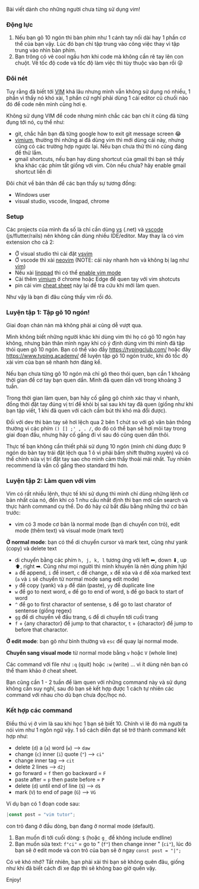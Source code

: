 
Bài viết dành cho những người chưa từng sử dụng vim!

### Động lực

1. Nếu bạn gõ 10 ngón thì bàn phím như 1 cánh tay nối dài hay 1 phần cơ thể của bạn vậy. Lúc đó bạn chỉ tập trung vào công việc thay vì tập trung vào nhìn bàn phím.
2. Bạn trông có vẻ cool ngầu hơn khi code mà không cần rê tay lên con chuột. Về tốc độ code và tốc độ làm việc thì tùy thuộc vào bạn rồi 😜

### Đôi nét

Tuy rằng đã biết tới [VIM](https://en.wikipedia.org/wiki/Vim_(text_editor)) khá lâu nhưng mình vẫn không sử dụng nó nhiều, 1 phần vì thấy nó khó xài, 1 phần cứ nghĩ phải dùng 1 cái editor củ chuối nào đó để code nên mình cũng hơi ẹ.

Không sử dụng VIM để code nhưng mình chắc các bạn chí ít cũng đã từng đụng tới nó, cụ thể như:
- git, chắc hẳn bạn đã từng google how to exit git message screen 😂
- [vimium](https://chrome.google.com/webstore/detail/vimium/dbepggeogbaibhgnhhndojpepiihcmeb?hl=en), thường thì những ai đã dùng vim thì mới dùng cái này, nhưng cũng có các trường hợp ngược lại. Nếu bạn chưa thử thì nó cũng đáng để thử lắm.
- gmail shortcuts, nếu bạn hay dùng shortcut của gmail thì bạn sẽ thấy kha khác các phím tắt giống với vim. Còn nếu chưa? hãy enable gmail shortcut liền đi

Đôi chút về bản thân để các bạn thấy sự tương đồng:
- Windows user
- visual studio, vscode, linqpad, chrome

### Setup

Các projects của mình đa số là chỉ cần dùng [vs](https://visualstudio.microsoft.com/) (.net) và [vscode](https://code.visualstudio.com/) (js/flutter/rails) nên không cần dùng nhiều IDE/editor. May thay là có vim extension cho cả 2:

- Ở visual studio thì cài đặt [vsvim](https://marketplace.visualstudio.com/items?itemName=JaredParMSFT.VsVim)
- Ở vscode thì xài [neovim](https://marketplace.visualstudio.com/items?itemName=asvetliakov.vscode-neovim) (NOTE: cái này nhanh hơn và không bị lag như [vim](https://marketplace.visualstudio.com/items?itemName=vscodevim.vim))
- Nếu xài [linqpad](https://www.linqpad.net/) thì có thể [enable vim mode](https://forum.linqpad.net/discussion/1427/vi-mode-experimental-build)
- Cài thêm [vimium](https://chrome.google.com/webstore/detail/vimium/dbepggeogbaibhgnhhndojpepiihcmeb?hl=en) ở chrome hoặc Edge để quen tay với vim shotcuts
- pin cái vim [cheat sheet](https://vim.rtorr.com/) này lại để tra cứu khi mới làm quen.

Như vậy là bạn đi đâu cũng thấy vim rồi đó.

### Luyện tập 1: Tập gõ 10 ngón!

Giai đoạn chán nản mà không phải ai cũng dễ vượt qua.

Mình không biết những người khác khi dùng vim thì họ có gõ 10 ngón hay không, nhưng bản thân mình ngay khi có ý định dùng vim thì mình đã tập thói quen gõ 10 ngón. Bạn có thể vào đầy https://typingclub.com/ hoặc đây https://www.typing.academy/ để luyện tập gõ 10 ngón trước, khi đó tốc độ xài vim của bạn sẽ nhanh hơn đáng kể.

Nếu bạn chưa từng gõ 10 ngón mà chỉ gõ theo thói quen, bạn cần 1 khoảng thời gian để cơ tay bạn quen dần. Mình đã quen dần với trong khoảng 3 tuần.

Trong thời gian làm quen, bạn hãy cố gắng gõ chính xác thay vì nhanh, đồng thời đặt tay đúng vị trí để khỏi bị sai sau khi tay đã quen (giống như khi bạn tập viết, 1 khi đã quen với cách cầm bút thì khó mà đổi được).

Đối với dev thì bàn tay sẽ hơi lệch qua 2 bên 1 chút so với gõ văn bản thông thường vì các phím `() [] ;' , . /`, do đó có thể bạn sẽ hơi mỏi tay trong giai đoạn đầu, nhưng hãy cố gắng đi vì sau đó cũng quen dần thôi.

Thực tế bạn không cần thiết phải sử dụng 10 ngón (mình chỉ dùng được 9 ngón do bàn tay trái đặt lệch qua 1 ô vì phải bấm shift thường xuyên) và có thể chỉnh sửa vị trí đặt tay sao cho mình cảm thấy thoải mái nhất. Tuy nhiên recommend là vẫn cố gắng theo standard thì hơn.

### Luyện tập 2: Làm quen với vim

Vim có rất nhiều lệnh, thực tế khi sử dụng thì mình chỉ dùng những lệnh cơ bản nhất của nó, đến khi có 1 nhu cầu nhất định thì bạn mới cần search và thực hành command cụ thể. Do đó hãy cứ bắt đầu bằng những thứ cơ bản trước:

- vim có 3 mode cơ bản là normal mode (bạn di chuyển con trỏ), edit mode (thêm text) và visual mode (mark text)

**Ở normal mode**: bạn có thể di chuyển cursor và mark text, cũng như yank (copy) và delete text
  - di chuyển bằng các phím `h, j, k, l` tương ứng với left ⬅, down ⬇, up ⬆, right ➡. Cũng như mọi người thì mình khuyên là nên dùng phím hjkl
- `a` để append, `i` để insert, `c` để change, `x` để xóa và `d` để xóa marked text (`a` và `i` sẽ chuyển từ normal mode sang edit mode)
- `y` để copy (yank) và `p` để dán (paste), `yy` để duplicate line
- `w` để go to next word, `e` để go to end of word, `b` để go back to start of word
- `^` để go to first charactor of sentense, `$` để go to last charator of sentense (giống regex)
- `gg` để di chuyển về đầu trang, `G` để di chuyển tới cuối trang
- `f` + {any charactor} để jump to that charactor, `t` + {charactor} để jump to before that charactor.

**Ở edit mode**: bạn gõ như bình thường và `esc` để quay lại normal mode.

**Chuyển sang visual mode** từ normal mode bằng `v` hoặc `V` (whole line)

Các command với file như `:q` (quit) hoặc `:w` (write) ... vì ít dùng nên bạn có thể tham khảo ở cheat sheet.

Bạn cũng cần 1 - 2 tuần để làm quen với những command này và sử dụng không cần suy nghĩ, sau đó bạn sẽ kết hợp được 1 cách tự nhiên các command với nhau cho dù bạn chưa đọc/học nó.

### Kết hợp các command

Điều thú vị ở vim là sau khi học 1 bạn sẽ biết 10. Chính vì lẽ đó mà người ta nói vim như 1 ngôn ngữ vậy. 1 số cách diễn đạt sẽ trở thành command kết hợp như:

- delete (`d`) a (`a`) word (`w`) --> `daw`
- change (`c`) inner (`i`) quote (`"`) --> `ci"`
- change inner tag --> `cit`
- delete 2 lines --> `d2j`
- go forward = `f` then go backward = `F`
- paste after = `p` then paste before = `P`
- delete (`d`) until end of line (`$`) --> `d$`
- mark (`V`) to end of page (`G`) --> `VG`

Ví dụ bạn có 1 đoạn code sau:

```js
|const post = "vim tutor";
```
con trỏ đang ở đầu dòng, bạn đang ở normal mode (default).

1. Bạn muốn đi tới cuối dòng: `$` (hoặc `g_` để không include endline)
2. Bạn muốn sửa text: `f"ci"` = go to " (`f"`) then change inner " (`ci"`), lúc đó bạn sẽ ở edit mode và con trỏ của bạn sẽ ở ngay `const post = "|";`

Có vẻ khó nhớ? Tất nhiên, bạn phải xài thì bạn sẽ không quên đâu, giống như khi đã biết cách đi xe đạp thì sẽ không bao giờ quên vậy.

Enjoy!
